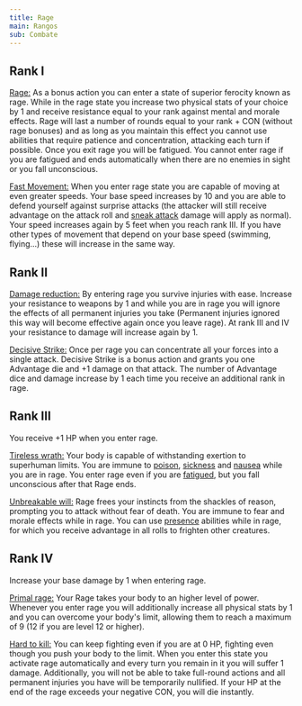 ```yaml
---
title: Rage
main: Rangos
sub: Combate
---
```


## Rank I

<u>Rage:</u> As a bonus action you can enter a state of superior ferocity known as rage. While in the rage state you increase two physical stats of your choice by 1 and receive resistance equal to your rank against mental and morale effects. Rage will last a number of rounds equal to your rank + CON (without rage bonuses) and as long as you maintain this effect you cannot use abilities that require patience and concentration, attacking each turn if possible. Once you exit rage you will be fatigued. You cannot enter rage if you are fatigued and ends automatically when there are no enemies in sight or you fall unconscious.

<u>Fast Movement:</u> When you enter rage state you are capable of moving at even greater speeds. Your base speed increases by 10 and you are able to defend yourself against surprise attacks (the attacker will still receive advantage on the attack roll and [sneak attack](https://raldamain.com/rules/Rangos/Armas/filos%20perforantes.html#rango-i) damage will apply as normal). Your speed increases again by 5 feet when you reach rank III. If you have other types of movement that depend on your base speed (swimming, flying...) these will increase in the same way.

## Rank II

<u>Damage reduction:</u> By entering rage you survive injuries with ease. Increase your resistance to weapons by 1 and while you are in rage you will ignore the effects of all permanent injuries you take (Permanent injuries ignored this way will become effective again once you leave rage). At rank III and IV your resistance to damage will increase again by 1.

<u>Decisive Strike:</u> Once per rage you can concentrate all your forces into a single attack. Decisive Strike is a bonus action and grants you one Advantage die and +1 damage on that attack. The number of Advantage dice and damage increase by 1 each time you receive an additional rank in rage.

## Rank III

You receive +1 HP when you enter rage.

<u>Tireless wrath:</u> Your body is capable of withstanding exertion to superhuman limits. You are immune to [poison](https://raldamain.com/rules/Reglas%20adicionales/venenos_enfermedades.html#venenos), [sickness](https://raldamain.com/rules/Reglas%20adicionales/venenos_enfermedades.html#enfermedades) and [nausea](https://raldamain.com/rules/Reglas%20principales/Efectos%20de%20estado.html#n%C3%A1useas) while you are in rage. You enter rage even if you are [fatigued](https://raldamain.com/rules/Reglas%20principales/Efectos%20de%20estado.html#fatigada), but you fall unconscious after that Rage ends.

<u>Unbreakable will:</u> Rage frees your instincts from the shackles of reason, prompting you to attack without fear of death. You are immune to fear and morale effects while in rage. You can use [presence](https://raldamain.com/rules/Rangos/Social/presencia.html) abilities while in rage, for which you receive advantage in all rolls to frighten other creatures.

## Rank IV

Increase your base damage by 1 when entering rage.

<u>Primal rage:</u> Your Rage takes your body to an higher level of power. Whenever you enter rage you will additionally increase all physical stats by 1 and you can overcome your body's limit, allowing them to reach a maximum of 9 (12 if you are level 12 or higher).

<u>Hard to kill:</u> You can keep fighting even if you are at 0 HP, fighting even though you push your body to the limit. When you enter this state you activate rage automatically and every turn you remain in it you will suffer 1 damage. Additionally, you will not be able to take full-round actions and all permanent injuries you have will be temporarily nullified. If your HP at the end of the rage exceeds your negative CON, you will die instantly.

